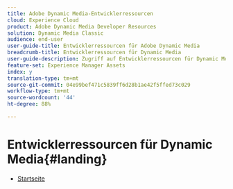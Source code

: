 ```yaml
---
title: Adobe Dynamic Media-Entwicklerressourcen
cloud: Experience Cloud
product: Adobe Dynamic Media Developer Resources
solution: Dynamic Media Classic
audience: end-user
user-guide-title: Entwicklerressourcen für Adobe Dynamic Media
breadcrumb-title: Entwicklerressourcen für Dynamic Media
user-guide-description: Zugriff auf Entwicklerressourcen für Dynamic Media, wie das Viewer-Referenzhandbuch, die Image Production System API, die Image Serving and Rendering API und Versionshinweise zu archived Scene7.
feature-set: Experience Manager Assets
index: y
translation-type: tm+mt
source-git-commit: 04e99bef471c5839ff6d28b1ae42f5ffed73c029
workflow-type: tm+mt
source-wordcount: '44'
ht-degree: 88%

---
```



# Entwicklerressourcen für Dynamic Media{#landing}

+ [Startseite](home.md)

<!--This TOC may not be necessary. Not sure, so leaving it in.
+ [Viewers Reference Guide](/help/aem-viewers-ref/homeviewers.md)
+ [IS/IR API](/help/aem-is-ir-api/homeisir.md)
+ [IPS API](/help/aem-ips-api/c-overview.md)
+ [Image Authoring](/help/aem-ia/aem-ia-home.md)
+ [Dynamic Media Classic Release Notes](/help/s7-release-notes/homern.md)
-->
